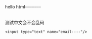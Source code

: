 <!DOCTYPE html>
<html>
<head>
<meta charset="gbk">
<!-- 写成gbk就不会出现中文乱码了 -->
<title>helloasdf</title>
</head>
<body>

<table>hello html--------</table>

<td>测试中文会不会乱码</td>
    
    <input type="text" name="email----"/>
    				
</body>


</html>
